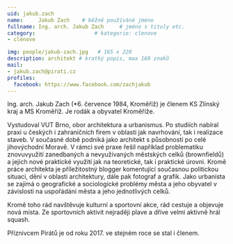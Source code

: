 ```yaml
---
uid: jakub.zach
name:     Jakub Zach  	# běžně používáné jméno
fullname: Ing. arch. Jakub Zach 	# jméno s tituly etc.
category:                   # kategorie: clenove
- clenove

img: people/jakub-zach.jpg   # 165 x 220
description: architekt # kratký popis, max 160 znaků
mail:
- jakub.zach@pirati.cz
profiles:
  facebook: https://www.facebook.com/zachjakub
---
```


Ing. arch. Jakub Zach (*6. července 1984, Kroměříž) je členem KS Zlínský kraj a MS Kroměříž. Je rodák a obyvatel Kroměříže.

Vystudoval VUT Brno, obor architektura a urbanismus. Po studiích nabíral praxi u českých i zahraničních firem v oblasti jak navrhování, tak i realizace staveb. V současné době podniká jako architekt s působností po celé jihovýchodní Moravě. V rámci své praxe řešil například problematiku znovuvyužití zanedbaných a nevyužívaných městských celků (brownfieldů) a jejich nové praktické využití jak na teoretické, tak i praktické úrovni. Kromě práce architekta je příležitostný blogger komentující současnou politickou situaci, dění v oblasti architektury, dále pak fotograf a grafik. Jako urbanista se zajímá o geografické a sociologické problémy města a jeho obyvatel v závislosti na uspořádání města a jeho jednotlivých celků.   

Kromě toho rád navštěvuje kulturní a sportovní akce, rád cestuje a objevuje nová místa. Ze sportovních aktivit nejraději plave a dříve velmi aktivně hrál squash.

Příznivcem Pirátů je od roku 2017. ve stejném roce se stal i členem.
